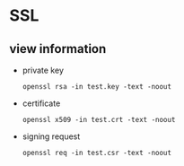 # SSL
## view information
* private key  

  ```
  openssl rsa -in test.key -text -noout
  ```

* certificate

  ```
  openssl x509 -in test.crt -text -noout
  ```

* signing request
  ```
  openssl req -in test.csr -text -noout
  ```
